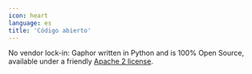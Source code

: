 ```yaml
---
icon: heart
language: es
title: 'Código abierto'
---
```


No vendor lock-in: Gaphor written in Python and is 100% Open Source,
available under a friendly [Apache 2
license](https://github.com/gaphor/gaphor/blob/master/LICENSE.txt).
